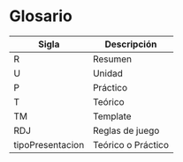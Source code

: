 # Glosario

| Sigla | Descripción |
| --- | --- |
| R | Resumen |
| U | Unidad |
| P | Práctico |
| T | Teórico |
| TM | Template |
| RDJ | Reglas de juego |
| tipoPresentacion | Teórico o Práctico|
